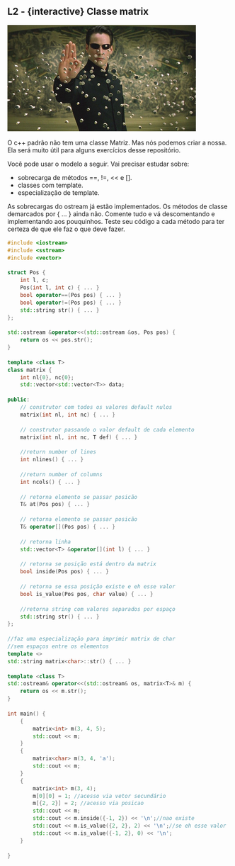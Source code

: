 ## L2 - {interactive} Classe matrix

![](__capa.jpg)

O c++ padrão não tem uma classe Matriz. Mas nós podemos criar a nossa. Ela será muito útil para alguns exercícios desse repositório.


Você pode usar o modelo a seguir. Vai precisar estudar sobre:
- sobrecarga de métodos ==, !=, << e [].
- classes com template.
- especialização de template.

As sobrecargas do ostream já estão implementados. Os métodos de classe demarcados por { ... } ainda não. Comente tudo e vá descomentando e implementando aos pouquinhos. Teste seu código a cada método para ter certeza de que ele faz o que deve fazer.

<!--FILTER solver.cpp cpp-->
```cpp
#include <iostream>
#include <sstream>
#include <vector>

struct Pos {
    int l, c;
    Pos(int l, int c) { ... } 
    bool operator==(Pos pos) { ... }
    bool operator!=(Pos pos) { ... }
    std::string str() { ... }
};

std::ostream &operator<<(std::ostream &os, Pos pos) {
    return os << pos.str();
}

template <class T>
class matrix {
    int nl{0}, nc{0};
    std::vector<std::vector<T>> data;

public:
    // construtor com todos os valores default nulos
    matrix(int nl, int nc) { ... } 

    // construtor passando o valor default de cada elemento
    matrix(int nl, int nc, T def) { ... } 

    //return number of lines
    int nlines() { ... }

    //return number of columns
    int ncols() { ... }

    // retorna elemento se passar posicão
    T& at(Pos pos) { ... }

    // retorna elemento se passar posicão
    T& operator[](Pos pos) { ... }

    // retorna linha
    std::vector<T> &operator[](int l) { ... }

    // retorna se posição está dentro da matrix
    bool inside(Pos pos) { ... }

    // retorna se essa posição existe e eh esse valor
    bool is_value(Pos pos, char value) { ... }

    //retorna string com valores separados por espaço
    std::string str() { ... }
};

//faz uma especialização para imprimir matrix de char
//sem espaços entre os elementos
template <>
std::string matrix<char>::str() { ... }

template <class T>
std::ostream& operator<<(std::ostream& os, matrix<T>& m) {
    return os << m.str();
}

int main() {
    {
        matrix<int> m(3, 4, 5);
        std::cout << m;
    }
    {
        matrix<char> m(3, 4, 'a');
        std::cout << m;
    }
    {
        matrix<int> m(3, 4);
        m[0][0] = 1; //acesso via vetor secundário
        m[{2, 2}] = 2; //acesso via posicao
        std::cout << m;
        std::cout << m.inside({-1, 2}) << '\n';//nao existe
        std::cout << m.is_value({2, 2}, 2) << '\n';//se eh esse valor
        std::cout << m.is_value({-1, 2}, 0) << '\n';
    }

}
```
<!--FILTER_END-->
